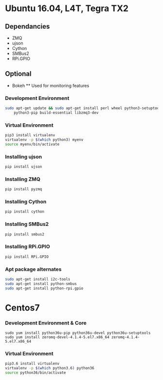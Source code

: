 # Ubuntu 16.04, L4T, Tegra TX2

## Dependancies
* ZMQ
* ujson
* Cython
* SMBus2
* RPi.GPIO

## Optional
* Bokeh
** Used for monitoring features

### Development Environment
```bash
sudo apt-get update && sudo apt-get install perl wheel python3-setuptools python3-dev \
	python3-pip build-essential libzmq3-dev
```

### Virtual Environment
```bash
pip3 install virtualenv
virtualenv -p $(which python3) myenv
source myenv/bin/activate
```

### Installing ujson
```bash
pip install ujson
```

### Installing ZMQ
```bash
pip install pyzmq
```

### Installing Cython
```bash
pip install cython
```

### Installing SMBus2
```bash
pip install smbus2
```

### Installing RPi.GPIO
```bash
pip install RPi.GPIO
```

### Apt package alternates
```bash
sudo apt-get install i2c-tools
sudo apt-get install python-smbus
sudo apt-get install python-rpi.gpio
```

# Centos7

### Development Environment & Core
```
sudo yum install python36u-pip python36u-devel python36u-setuptools
sudo yum install zeromq-devel-4.1.4-5.el7.x86_64 zeromq-4.1.4-5.el7.x86_64
```

### Virtual Environment
```bash
pip3.6 install virtualenv
virtualenv -p $(which python3.6) python36
source python36/bin/activate
```
